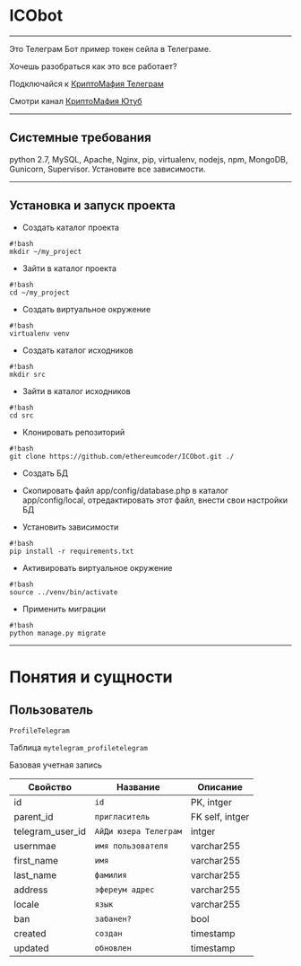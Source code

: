 # ICObot

---

Это Телеграм Бот пример токен сейла в Телеграме.

Хочешь разобраться как это все работает?

Подключайся к [КриптоМафия Телеграм](https://t.me/CryptoMafiaMarket)

Смотри канал [КриптоМафия Ютуб](https://www.youtube.com/channel/UCWSYhP--SR8kRLyTIEYDTKA)

---

## Системные требования

python 2.7, MySQL, Apache, Nginx, pip, virtualenv, nodejs, npm, MongoDB, Gunicorn, Supervisor.
Установите все зависимости.

---

## Установка и запуск проекта
* Создать каталог проекта
```
#!bash
mkdir ~/my_project 
```
* Зайти в каталог проекта
```
#!bash
cd ~/my_project 
```
* Создать виртуальное окружение
```
#!bash
virtualenv venv
```
* Создать каталог исходников
```
#!bash
mkdir src
```
* Зайти в каталог исходников
```
#!bash
cd src 
```
* Клонировать репозиторий
```
#!bash
git clone https://github.com/ethereumcoder/ICObot.git ./
```
* Создать БД
* Скопировать файл app/config/database.php в каталог app/config/local, отредактировать этот файл, внести свои настройки БД

* Установить зависимости
```
#!bash
pip install -r requirements.txt
```
* Активировать виртуальное окружение
```
#!bash
source ../venv/bin/activate
```
* Применить миграции
```
#!bash
python manage.py migrate
```
---

# Понятия и сущности

## __Пользователь__

`ProfileTelegram`

Таблица `mytelegram_profiletelegram`

Базовая учетная запись

|Свойство|Название|Описание|
|---|---|---|
|id|`id`|PK, intger|
|parent_id|`пригласитель`|FK self, intger|
|telegram_user_id|`АйДи юзера Телеграм`|intger|
|usernmae|`имя пользователя`|varchar255|
|first_name|`имя`|varchar255|
|last_name|`фамилия`|varchar255|
|address|`эфереум адрес`|varchar255|
|locale|`язык`|varchar255|
|ban|`забанен?`|bool|
|created|`создан`|timestamp|
|updated|`обновлен`|timestamp|
